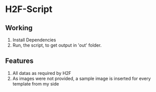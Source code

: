 # H2F-Script

## Working
<ol>
<li>Install Dependencies
<li>Run, the script, to get output in 'out' folder.
</ol>

## Features
<ol>
<li>All datas as required by H2F
<li>As images were not provided, a sample image is inserted for every template from my side
</ol>
